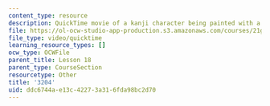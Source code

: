 ```yaml
---
content_type: resource
description: QuickTime movie of a kanji character being painted with a brush.
file: https://ol-ocw-studio-app-production.s3.amazonaws.com/courses/21g-504-japanese-iv-spring-2009/ddc6744ae13c42273a316fda98bc2d70_3204.mov
file_type: video/quicktime
learning_resource_types: []
ocw_type: OCWFile
parent_title: Lesson 18
parent_type: CourseSection
resourcetype: Other
title: '3204'
uid: ddc6744a-e13c-4227-3a31-6fda98bc2d70
---
```


